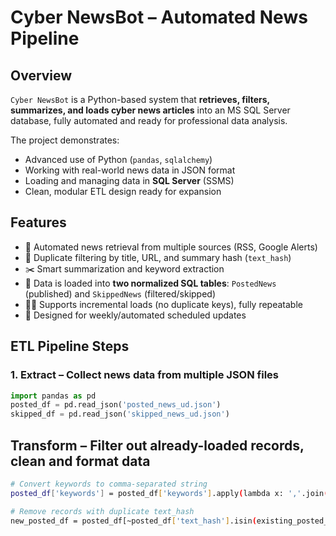 # Cyber NewsBot – Automated News Pipeline

## Overview
`Cyber NewsBot` is a Python-based system that **retrieves, filters, summarizes, and loads cyber news articles** into an MS SQL Server database, fully automated and ready for professional data analysis.

The project demonstrates:
- Advanced use of Python (`pandas`, `sqlalchemy`)
- Working with real-world news data in JSON format
- Loading and managing data in **SQL Server** (SSMS)
- Clean, modular ETL design ready for expansion



## Features
- 🔎 Automated news retrieval from multiple sources (RSS, Google Alerts)
- 🧹 Duplicate filtering by title, URL, and summary hash (`text_hash`)
- ✂️ Smart summarization and keyword extraction
- 💾 Data is loaded into **two normalized SQL tables**: `PostedNews` (published) and `SkippedNews` (filtered/skipped)
- 🕵️‍♂️ Supports incremental loads (no duplicate keys), fully repeatable
- 📅 Designed for weekly/automated scheduled updates



## ETL Pipeline Steps

### 1. **Extract** – Collect news data from multiple JSON files
```python
import pandas as pd
posted_df = pd.read_json('posted_news_ud.json')
skipped_df = pd.read_json('skipped_news_ud.json')
```

## Transform – Filter out already-loaded records, clean and format data
```bash
# Convert keywords to comma-separated string
posted_df['keywords'] = posted_df['keywords'].apply(lambda x: ','.join(x) if isinstance(x, list) else str(x))

# Remove records with duplicate text_hash
new_posted_df = posted_df[~posted_df['text_hash'].isin(existing_posted_hashes)].drop_duplicates(subset=['text_hash'])
```
